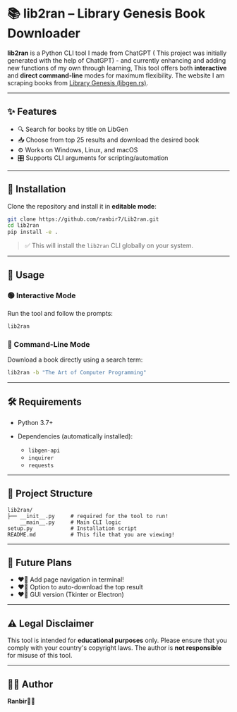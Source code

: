 # 📚 lib2ran – Library Genesis Book Downloader

**lib2ran** is a  Python CLI tool I made from ChatGPT ( This project was initially generated with the help of ChatGPT) -
and currently enhancing and adding new functions of my own through learning,
This tool offers both **interactive** and **direct command-line** modes for maximum flexibility.
The website I am scraping books from [Library Genesis (libgen.rs)](https://libgen.rs).

---

## ✨ Features

* 🔍 Search for books by title on LibGen
* 📥 Choose from top 25 results and download the desired book
* ⚙️ Works on Windows, Linux, and macOS
* 🎛 Supports CLI arguments for scripting/automation

---

## 🧰 Installation

Clone the repository and install it in **editable mode**:

```bash
git clone https://github.com/ranbir7/Lib2ran.git
cd lib2ran
pip install -e .
```

> ✅ This will install the `lib2ran` CLI globally on your system.

---

## 🚀 Usage

### 🟢 Interactive Mode

Run the tool and follow the prompts:

```bash
lib2ran
```

### 🔵 Command-Line Mode

Download a book directly using a search term:

```bash
lib2ran -b "The Art of Computer Programming"
```

---

## 🛠 Requirements

* Python 3.7+
* Dependencies (automatically installed):

  * `libgen-api`
  * `inquirer`
  * `requests`

---

## 📁 Project Structure

```
lib2ran/
├── __init__.py     # required for the tool to run!
    __main__.py     # Main CLI logic
setup.py            # Installation script
README.md           # This file that you are viewing!
```

---

## 🧠 Future Plans

* ❤️‍🔥 Add page navigation in terminal!
* ❤️‍🔥 Option to auto-download the top result
* ❤️‍🔥 GUI version (Tkinter or Electron)

---

## ⚠️ Legal Disclaimer

This tool is intended for **educational purposes** only. Please ensure that you comply with your country's copyright laws. The author is **not responsible** for misuse of this tool.

---

## 🧑‍💻 Author

**Ranbir💖🍀**
